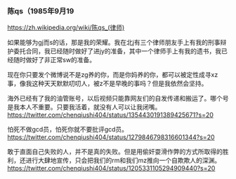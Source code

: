 ### 陈qs（1985年9月19
https://zh.wikipedia.org/wiki/陈qs_(律师)

如果能够为gj而s的话，那是我的荣耀。我在北j有三个律师朋友手上有我的刑事辩护委托合同，我已经随时做好了进jy的准备，其中一个律师手上有我的遗书，我已经随时做好了非正常sw的准备。

现在你只要发个微博说不是zg养的你，而是你妈养的你，都可以被定性成寻xz事，像我这种天天默默叨叨人，被z不是早晚的事吗？但是我依然会坚持。

海外已经有了我的油管账号，以后视频只能靠网友们的自发传递和搬运了。哪个号是我本人不重要。只要我活着，就没有人可以让我闭嘴。
https://twitter.com/chenqiushi404/status/1354430191389425671?s=20

怕死不做gcd员，怕死你就不要批评gcd员。
https://twitter.com/chenqiushi404/status/1279846798316601344?s=20

敢于直面自己失败的人，并不是真的失败。但是用偷奸耍滑作弊的方式所取得的胜利，还进行大肆地宣传，只会把我们的rm和我们mz推向一个自欺欺人的深渊。
https://twitter.com/chenqiushi404/status/1205331105294909440?s=20
